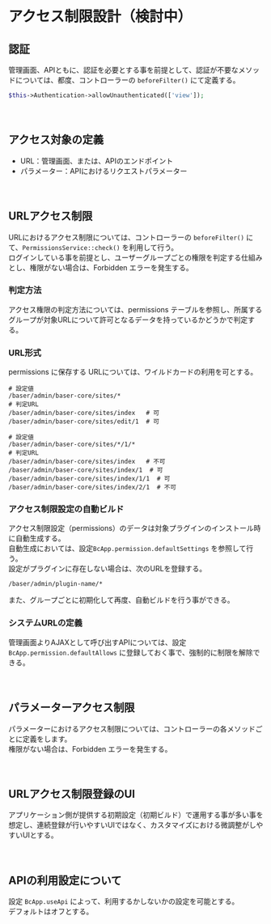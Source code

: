 # アクセス制限設計（検討中）

## 認証
管理画面、APIともに、認証を必要とする事を前提として、認証が不要なメソッドについては、都度、コントローラーの `beforeFilter()` にて定義する。

```php
$this->Authentication->allowUnauthenticated(['view']);
```

　
## アクセス対象の定義
- URL：管理画面、または、APIのエンドポイント
- パラメーター：APIにおけるリクエストパラメーター

　
## URLアクセス制限
URLにおけるアクセス制限については、コントローラーの `beforeFilter()` にて、`PermissionsService::check()` を利用して行う。    
ログインしている事を前提とし、ユーザーグループごとの権限を判定する仕組みとし、権限がない場合は、Forbidden エラーを発生する。

### 判定方法
アクセス権限の判定方法については、permissions テーブルを参照し、所属するグループが対象URLについて許可となるデータを持っているかどうかで判定する。

### URL形式
permissions に保存する URLについては、ワイルドカードの利用を可とする。

```shell
# 設定値
/baser/admin/baser-core/sites/*
# 判定URL
/baser/admin/baser-core/sites/index   # 可
/baser/admin/baser-core/sites/edit/1  # 可

# 設定値
/baser/admin/baser-core/sites/*/1/*
# 判定URL
/baser/admin/baser-core/sites/index   # 不可
/baser/admin/baser-core/sites/index/1  # 可
/baser/admin/baser-core/sites/index/1/1  # 可
/baser/admin/baser-core/sites/index/2/1  # 不可
```

### アクセス制限設定の自動ビルド
アクセス制限設定（permissions）のデータは対象プラグインのインストール時に自動生成する。  
自動生成においては、設定`BcApp.permission.defaultSettings` を参照して行う。  
設定がプラグインに存在しない場合は、次のURLを登録する。

```shell
/baser/admin/plugin-name/*
```

また、グループごとに初期化して再度、自動ビルドを行う事ができる。

### システムURLの定義
管理画面よりAJAXとして呼び出すAPIについては、設定`BcApp.permission.defaultAllows` に登録しておく事で、強制的に制限を解除できる。

　
## パラメーターアクセス制限
パラメーターにおけるアクセス制限については、コントローラーの各メソッドごとに定義をします。  
権限がない場合は、Forbidden エラーを発生する。

　
## URLアクセス制限登録のUI
アプリケーション側が提供する初期設定（初期ビルド）で運用する事が多い事を想定し、連続登録が行いやすいUIではなく、カスタマイズにおける微調整がしやすいUIとする。

　

## APIの利用設定について
設定 `BcApp.useApi` によって、利用するかしないかの設定を可能とする。  
デフォルトはオフとする。

